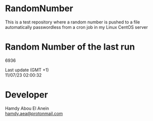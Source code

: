 # RandomNumber    
This is a test repository where a random number is pushed to a file automatically passwordless from a cron job in my Linux CentOS server    
# Random Number of the last run   
6936
      
Last update (GMT +1)    
11/07/23 02:00:32
# Developer    
Hamdy Abou El Anein   
hamdy.aea@protonmail.com
